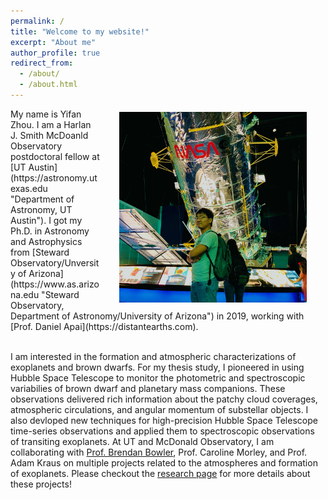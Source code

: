 ```yaml
---
permalink: /
title: "Welcome to my website!"
excerpt: "About me"
author_profile: true
redirect_from: 
  - /about/
  - /about.html
---
```


 <img src="/images/HSTandMe_lowQ.jpg" width=300 style='float:right;margin:5px 30px'>
My name is Yifan Zhou. I am a Harlan J. Smith McDoanld Observatory postdoctoral fellow at [UT Austin](https://astronomy.utexas.edu "Department of Astronomy, UT Austin"). I got my Ph.D. in Astronomy and Astrophysics from [Steward Observatory/Unversity of Arizona](https://www.as.arizona.edu "Steward Observatory, Department of Astronomy/University of Arizona") in 2019, working with [Prof. Daniel Apai](https://distantearths.com).
<br/><br/>

I am interested in the formation and atmospheric characterizations of exoplanets and brown dwarfs. For my thesis study, I pioneered in using Hubble Space Telescope to monitor the photometric and spectroscopic variabilies of brown dwarf and planetary mass companions. These observations delivered rich information about the patchy cloud coverages, atmospheric circulations, and angular momentum of substellar objects. 
I also devloped new techniques for high-precision Hubble Space Telescope time-series observations and applied them to spectroscopic observations of transiting exoplanets. At UT and McDonald Observatory, I am collaborating with [Prof. Brendan Bowler](http://www.as.utexas.edu/~bpbowler/), Prof. Caroline Morley, and Prof. Adam Kraus on multiple projects related to the atmospheres and formation of exoplanets. Please checkout the [research page](/research/) for more details about these projects!
